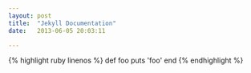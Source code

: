 ```yaml
---
layout: post
title:  "Jekyll Documentation"
date:   2013-06-05 20:03:11

---
```


{% highlight ruby linenos %}
def foo
  puts 'foo'
end
{% endhighlight %}
